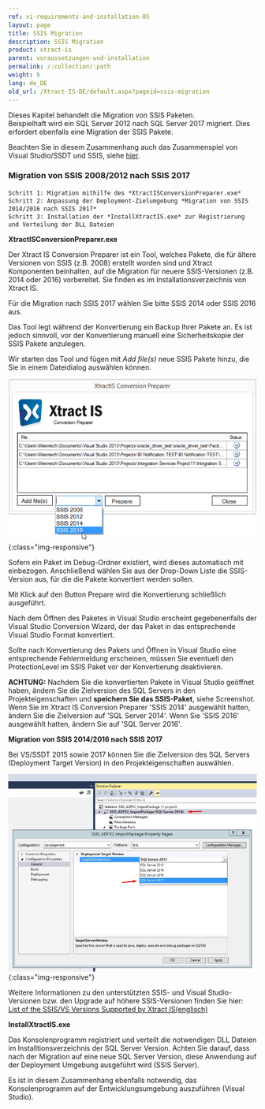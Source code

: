 ```yaml
---
ref: xi-requirements-and-installation-05
layout: page
title: SSIS Migration
description: SSIS Migration
product: xtract-is
parent: voraussetzungen-und-installation
permalink: /:collection/:path
weight: 5
lang: de_DE
old_url: /Xtract-IS-DE/default.aspx?pageid=ssis-migration
---
```


Dieses Kapitel behandelt die Migration von SSIS Paketen.<br>
Beispielhaft wird ein SQL Server 2012 nach SQL Server 2017 migriert. Dies erfordert ebenfalls eine Migration der SSIS Pakete.

Beachten Sie in diesem Zusammenhang auch das Zusammenspiel von Visual Studio/SSDT und SSIS, siehe [hier](https://kb.theobald-software.com/xtract-is/list-of-the-ssisvs-versions-supported-by-xtract-is).

### Migration von SSIS 2008/2012 nach SSIS 2017
```
Schritt 1: Migration mithilfe des *XtractISConversionPreparer.exe*
Schritt 2: Anpassung der Deployment-Zielumgebung *Migration von SSIS 2014/2016 nach SSIS 2017*
Schritt 3: Installation der *InstallXtractIS.exe* zur Registrierung und Verteilung der DLL Dateien
```
**XtractISConversionPreparer.exe**

Der Xtract IS Conversion Preparer ist ein Tool, welches Pakete, die für ältere Versionen von SSIS (z.B. 2008) erstellt worden sind und Xtract Komponenten beinhalten, auf die Migration für neuere SSIS-Versionen (z.B. 2014 oder 2016) vorbereitet. Sie finden es im Installationsverzeichnis von Xtract IS.

Für die Migration nach SSIS 2017 wählen Sie bitte SSIS 2014 oder SSIS 2016 aus.

Das Tool legt während der Konvertierung ein Backup Ihrer Pakete an. Es ist jedoch sinnvoll, vor der Konvertierung manuell eine Sicherheitskopie der SSIS Pakete anzulegen.

Wir starten das Tool und fügen mit *Add file(s)* neue SSIS Pakete hinzu, die Sie in einem Dateidialog auswählen können.

![XIS_ConversionPreparer_2016](/img/content/XIS_ConversionPreparer_2016.jpg){:class="img-responsive"}

Sofern ein Paket im Debug-Ordner existiert, wird dieses automatisch mit einbezogen.
Anschließend wählen Sie aus der Drop-Down Liste die SSIS-Version aus, für die die Pakete konvertiert werden sollen.

Mit Klick auf den Button Prepare wird die Konvertierung schließlich ausgeführt.

Nach dem Öffnen des Paketes in Visual Studio erscheint gegebenenfalls der Visual Studio Conversion Wizard, der das Paket in das entsprechende Visual Studio Format konvertiert.

Sollte nach Konvertierung des Pakets und Öffnen in Visual Studio eine entsprechende Fehlermeldung erscheinen, müssen Sie eventuell den ProtectionLevel im SSIS Paket vor der Konvertierung deaktivieren.

**ACHTUNG:** 
Nachdem Sie die konvertierten Pakete in Visual Studio geöffnet haben, ändern Sie die Zielversion des SQL Servers in den Projekteigenschaften und **speichern Sie das SSIS-Paket**, siehe Screenshot.
Wenn Sie im Xtract IS Conversion Preparer 'SSIS 2014' ausgewählt hatten, ändern Sie die Zielversion auf 'SQL Server 2014'. Wenn Sie 'SSIS 2016' ausgewählt hatten, ändern Sie auf 'SQL Server 2016'.

**Migration von SSIS 2014/2016 nach SSIS 2017**

Bei VS/SSDT 2015 sowie 2017 können Sie die Zielversion des SQL Servers (Deployment Target Version) in den Projekteigenschaften auswählen.

![VS-Deployment-Target](/img/content/VS-Deployment-Target.jpg){:class="img-responsive"}

Weitere Informationen zu den unterstützten SSIS- und Visual Studio-Versionen bzw. den Upgrade auf höhere SSIS-Versionen finden Sie hier:<br> 
[List of the SSIS/VS Versions Supported by Xtract IS(englisch)](https://kb.theobald-software.com/xtract-is/list-of-the-ssisvs-versions-supported-by-xtract-is)

**InstallXtractIS.exe**

Das Konsolenprogramm registriert und verteilt die notwendigen DLL Dateien im Installtionsverzeichnis der SQL Server Version. Achten Sie darauf, dass nach der Migration auf eine neue SQL Server Version, diese Anwendung auf der Deployment Umgebung ausgeführt wird (SSIS Server). 

Es ist in diesem Zusammenhang ebenfalls notwendig, das Konsolenprogramm auf der Entwicklungsumgebung auszuführen (Visual Studio).
